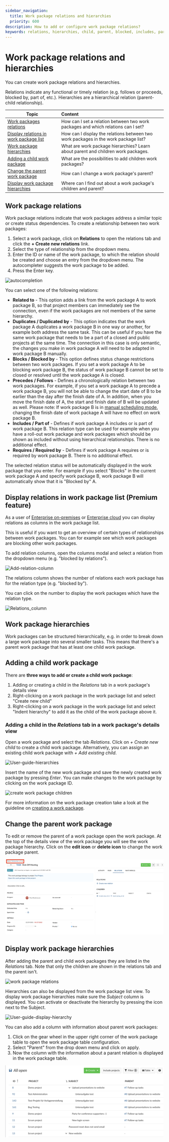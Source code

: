 ```yaml
---
sidebar_navigation:
  title: Work package relations and hierarchies
  priority: 600
description: How to add or configure work package relations?
keywords: relations, hierarchies, child, parent, blocked, includes, part of
---
```


# Work package relations and hierarchies

You can create work package relations and hierarchies.

Relations indicate any functional or timely relation (e.g. follows or proceeds, blocked by, part of, etc.). Hierarchies are a hierarchical relation (parent-child relationship).

| Topic                                                        | Content                                                      |
| ------------------------------------------------------------ | :----------------------------------------------------------- |
| [Work packages relations](#work-package-relations)           | How can I set a relation between two work packages and which relations can I set? |
| [Display relations in work package list](#display-relations-in-work-package-list-premium-feature) | How can I display the relations between two work packages in the work package list? |
| [Work package hierarchies](#work-package-hierarchies)        | What are work package hierarchies? Learn about parent and children work packages. |
| [Adding a child work package](#adding-a-child-work-package)  | What are the possibilities to add children work packages?    |
| [Change the parent work package](#change-the-parent-work-package) | How can I change a work package's parent?                    |
| [Display work package hierarchies](#display-work-package-hierarchies) | Where can I find out about a work package's children and parent? |

## Work package relations

Work package relations indicate that work packages address a similar topic or create status dependencies. To create a relationship between two work packages:

1. Select a work package, click on **Relations** to open the relations tab and click the **+ Create new relations** link.
2. Select the type of relationship from the dropdown menu.
3. Enter the ID or name of the work package, to which the relation should be created and choose an entry from the dropdown menu. The autocompleter suggests the work package to be added.
4. Press the Enter key.

![autocompletion](autocompletion.png)

You can select one of the following relations:

- **Related to** - This option adds a link from the work package A to work package B, so that project members can immediately see the connection, even if the work packages are not members of the same hierarchy. 
- **Duplicates / Duplicated by** - This option indicates that the work package A duplicates a work package B in one way or another, for example both address the same task. This can be useful if you have the same work package that needs to be a part of a closed and public projects at the same time. The connection in this case is only semantic, the changes you make in work package A will need to be adapted in work package B manually. 
- **Blocks / Blocked by** - This option defines status change restrictions between two work packages. If you set a work package A to be blocking work package B, the status of work package B cannot be set to closed or resolved until the work package A is closed.
- **Precedes / Follows** - Defines a chronologically relation between two work packages. For example, if you set a work package A to precede a work package B, you will not be able to change the start date of B to be earlier than the day after the finish date of A. In addition, when you move the finish date of A, the start and finish date of B will be updated as well.
  Please note: If work package B is in [manual scheduling mode](../../gantt-chart/scheduling/#manual-scheduling-mode), changing the finish date of work package A will have no effect on work package B.
- **Includes / Part of** - Defines if work package A includes or is part of work package B. This relation type can be used for example when you have a roll-out work package and work packages which should be shown as included without using hierarchical relationships. There is no additional effect.
- **Requires / Required by** - Defines if work package A requires or is required by work package B. There is no additional effect.

The selected relation status will be automatically displayed in the work package that you enter. For example if you select "Blocks" in the current work package A and specify work package B, work package B will automatically show that it is "Blocked by" A.



## Display relations in work package list (Premium feature)

As a user of [Enterprise on-premises](https://www.openproject.org/enterprise-edition/) or [Enterprise cloud](https://www.openproject.org/hosting/) you can display relations as columns in the work package list.

This is useful if you want to get an overview of certain types of relationships between work packages. You can for example see which work packages are blocking other work packages.

To add relation columns, open the columns modal and select a relation from the dropdown menu (e.g. "blocked by relations").

![Add-relation-column](Add-relation-column.png)

The relations column shows the number of relations each work package has for the relation type (e.g. "blocked by").

You can click on the number to display the work packages which have the relation type.

![Relations_column](Relations_column.png)

## Work package hierarchies

Work packages can be structured hierarchically, e.g. in order to break down a large work package into several smaller tasks. This means that there's a parent work package that has at least one child work package.

## Adding a child work package

There are **three ways to add or create a child work package**:

1. Adding or creating a child in the *Relations* tab in a work package's details view
2. Right-clicking on a work package in the work package list and select "Create new child"
3. Right-clicking on a work package in the work package list and select "Indent hierarchy" to add it as the child of the work package above it.

### Adding a child in the *Relations* tab in a work package's details view

Open a work package and select the tab *Relations*. Click on *+ Create new child* to create a child work package. Alternatively, you can assign an existing child work package with *+ Add existing child*.

![User-guide-hierarchies](User-guide-hierarchies.png)

Insert the name of the new work package and save the newly created work package by pressing *Enter*. You can make changes to the work package by clicking on the work package ID.

![create work package children](image-20200129144540902.png)

For more information on the work package creation take a look at the guideline on [creating a work package](../create-work-package).

## Change the parent work package

To edit or remove the parent of a work package open the work package. At the top of the details view of the work package you will see the work package hierarchy. Click on the **edit icon** or **delete icon** to change the work package parent.

![change-parent-work-package](change-parent-work-package-6597345.png)

## Display work package hierarchies

After adding the parent and child work packages they are listed in the *Relations* tab.
Note that only the children are shown in the relations tab and the parent isn't.

![work package relations](image-20200129145033802.png)

Hierarchies can also be displayed from the work package list view.
To display work package hierarchies make sure the *Subject* column is displayed. You can activate or deactivate the hierarchy by pressing the icon next to the Subject.

![User-guide-display-hierarchy](User-guide-display-hierarchy.png)

You can also add a column with information about parent work packages:

1. Click on the gear wheel in the upper right corner of the work package table to open the work package table configuration.
2. Select "Parent" from the drop down menu and click on apply.
3. Now the column with the information about a parant relation is displayed in the work package table.

![change-parent](change-parent.png)
